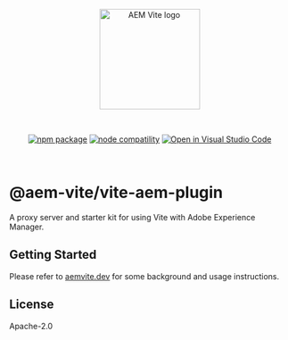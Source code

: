 <p align="center">
  <a href="https://aemvite.dev" target="_blank" rel="noopener noreferrer">
    <img width="180" src="https://aemvite.dev/static/logo-outlined.png" alt="AEM Vite logo">
  </a>
</p>
<br/>
<p align="center">
  <a href="https://npmjs.com/package/@aem-vite/vite-aem-plugin"><img src="https://img.shields.io/npm/v/@aem-vite/vite-aem-plugin.svg" alt="npm package"></a>
  <a href="https://nodejs.org/en/about/releases/"><img src="https://img.shields.io/node/v/@aem-vite/vite-aem-plugin.svg" alt="node compatility"></a>
  <a href="https://open.vscode.dev/aem-vite/vite-aem-plugin"><img src="https://open.vscode.dev/badges/open-in-vscode.svg" alt="Open in Visual Studio Code"></a>
</p>
<br/>

# @aem-vite/vite-aem-plugin

A proxy server and starter kit for using Vite with Adobe Experience Manager.

## Getting Started

Please refer to [aemvite.dev](https://aemvite.dev/guide/front-end/vite-plugin/) for some background and usage instructions.

## License

Apache-2.0

